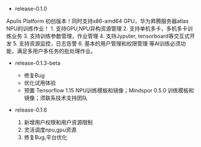 * release-0.1.0

Apulis Platform 初创版本！同时支持x86-amd64 GPU，华为昇腾服务器atlas NPU的训练作业！
    1. 支持GPU,NPU异构资源管理
    2. 支持单机多卡，多机多卡训练业务
    3. 支持训练参数管理，作业管理
    4. 支持Jyputer, tensorboard等交互式开发
    5. 支持资源监控，日志告警
    6. 基本的用户管理和权限管理
    等AI训练必须功能，满足多用户多任务的批处理作业。

* release-0.1.3-beta

  + 修复Bug
  + 优化试用体验
  + 预置 Tensorflow 1.15 NPU训练模板和镜像；Mindspor 0.5.0 训练模板和镜像；须联系技术支持团队

* release-0.1.6

  1. 新增用户权限和用户资源限制
  2. 灵活调度npu,gpu资源
  3. 修复Bug,平台优化
